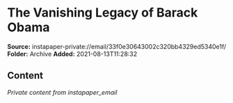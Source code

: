 # The Vanishing Legacy of Barack Obama

**Source:** instapaper-private://email/33f0e30643002c320bb4329ed5340e1f/
**Folder:** Archive
**Added:** 2021-08-13T11:28:32




## Content
*Private content from instapaper_email*
